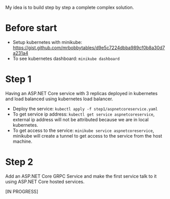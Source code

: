 My idea is to build step by step a complete complex solution.

# Before start
- Setup kubernetes with minikube: https://gist.github.com/mrbobbytables/d9e5c7224dbba989cf0b8a30d7a231a4
- To see kubernetes dashboard: `minikube dashboard`

# Step 1

Having an ASP.NET Core service with 3 replicas deployed in kubernetes and load balanced using kubernetes load balancer. 

- Deploy the service: `kubectl apply -f step1/aspnetcoreservice.yaml`
- To get service ip address: `kubectl get service aspnetcoreservice`, external ip address will not be attributed because we are in local kubernetes.
- To get access to the service: `minikube service aspnetcoreservice`, minikube will create a tunnel to get access to the service from the host machine.

# Step 2

Add an ASP.NET Core GRPC Service and make the first service talk to it using ASP.NET Core hosted services.

[IN PROGRESS]